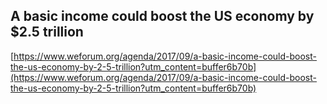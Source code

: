 ## A basic income could boost the US economy by $2.5 trillion
  
  [https://www.weforum.org/agenda/2017/09/a-basic-income-could-boost-the-us-economy-by-2-5-trillion?utm_content=buffer6b70b](https://www.weforum.org/agenda/2017/09/a-basic-income-could-boost-the-us-economy-by-2-5-trillion?utm_content=buffer6b70b)